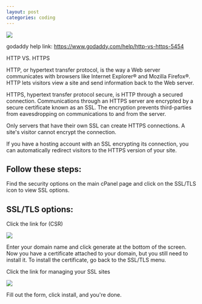 ```yaml
---
layout: post
categories: coding
---
```


<img src="{{ site.baseurl }}/images/HTTPS/htaccess.jpg" class="fit image small">

godaddy help link: https://www.godaddy.com/help/http-vs-https-5454

HTTP VS. HTTPS

HTTP, or hypertext transfer protocol, is the way a Web server communicates with browsers like Internet Explorer® and Mozilla Firefox®. HTTP lets visitors view a site and send information back to the Web server.

HTTPS, hypertext transfer protocol secure, is HTTP through a secured connection. Communications through an HTTPS server are encrypted by a secure certificate known as an SSL. The encryption prevents third-parties from eavesdropping on communications to and from the server.

Only servers that have their own SSL can create HTTPS connections. A site's visitor cannot encrypt the connection.

If you have a hosting account with an SSL encrypting its connection, you can automatically redirect visitors to the HTTPS version of your site.

## Follow these steps:

Find the security options on the main cPanel page and click on the SSL/TLS icon to view SSL options.

## SSL/TLS options:

Click the link for (CSR)

<img src="{{ site.baseurl }}/images/HTTPS/httpsStep1.jpg" class="fit image small">

Enter your domain name and click generate at the bottom of the screen.  Now you have a certificate attached to your domain, but you still need to install it.  To install the certificate, go back to the SSL/TLS menu.

Click the link for managing your SSL sites

<img src="{{ site.baseurl }}/images/HTTPS/httpsStep2.jpg" class="fit image small">

Fill out the form, click install, and you're done.
